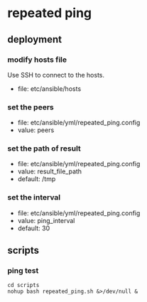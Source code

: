 # repeated ping  

## deployment  

### modify hosts file  

Use SSH to connect to the hosts.  

* file: etc/ansible/hosts  

### set the peers  

* file:   etc/ansible/yml/repeated_ping.config  
* value:  peers  

### set the path of result  

* file:    etc/ansible/yml/repeated_ping.config  
* value:   result_file_path  
* default: /tmp  

### set the interval  

* file:    etc/ansible/yml/repeated_ping.config  
* value:   ping_interval  
* default: 30  

## scripts  

### ping test     

```
cd scripts  
nohup bash repeated_ping.sh &>/dev/null &  
```
